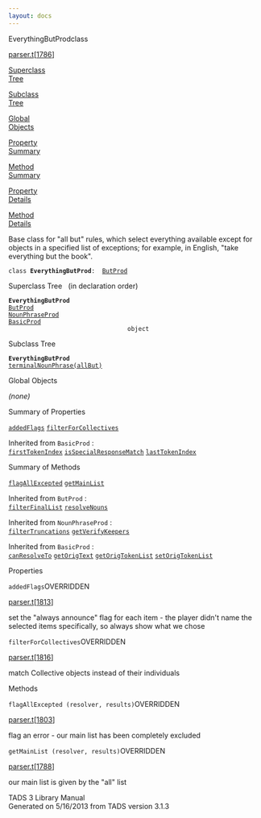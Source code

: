 ```yaml
---
layout: docs
---
```

<span class="title">EverythingButProd</span><span class="type">class</span>

[parser.t](../file/parser.t.html)\[[1786](../source/parser.t.html#1786)\]

[Superclass  
Tree](#_SuperClassTree_)

[Subclass  
Tree](#_SubClassTree_)

[Global  
Objects](#_ObjectSummary_)

[Property  
Summary](#_PropSummary_)

[Method  
Summary](#_MethodSummary_)

[Property  
Details](#_Properties_)

[Method  
Details](#_Methods_)



Base class for "all but" rules, which select everything available except
for objects in a specified list of exceptions; for example, in English,
"take everything but the book".

`class `**`EverythingButProd`**` :   `[`ButProd`](../object/ButProd.html)



<span id="_SuperClassTree_"></span>



<span class="hdln">Superclass Tree</span>   (in declaration order)



**`EverythingButProd`**  
[`ButProd`](../object/ButProd.html)  
[`NounPhraseProd`](../object/NounPhraseProd.html)  
[`BasicProd`](../object/BasicProd.html)  
`                                 object`  
<span id="_SubClassTree_"></span>



<span class="hdln">Subclass Tree</span>  



**`EverythingButProd`**  
[`terminalNounPhrase(allBut)`](../object/terminalNounPhrase(allBut).html)  
<span id="_ObjectSummary_"></span>



<span class="hdln">Global Objects</span>  



*(none)* <span id="_PropSummary_"></span>



<span class="hdln">Summary of Properties</span>  



[`addedFlags`](#addedFlags) [`filterForCollectives`](#filterForCollectives)





Inherited from `BasicProd` :  
[`firstTokenIndex`](../object/BasicProd.html#firstTokenIndex) [`isSpecialResponseMatch`](../object/BasicProd.html#isSpecialResponseMatch) [`lastTokenIndex`](../object/BasicProd.html#lastTokenIndex)

<span id="_MethodSummary_"></span>



<span class="hdln">Summary of Methods</span>  



[`flagAllExcepted`](#flagAllExcepted) [`getMainList`](#getMainList)

Inherited from `ButProd` :  
[`filterFinalList`](../object/ButProd.html#filterFinalList) [`resolveNouns`](../object/ButProd.html#resolveNouns)

Inherited from `NounPhraseProd` :  
[`filterTruncations`](../object/NounPhraseProd.html#filterTruncations) [`getVerifyKeepers`](../object/NounPhraseProd.html#getVerifyKeepers)

Inherited from `BasicProd` :  
[`canResolveTo`](../object/BasicProd.html#canResolveTo) [`getOrigText`](../object/BasicProd.html#getOrigText) [`getOrigTokenList`](../object/BasicProd.html#getOrigTokenList) [`setOrigTokenList`](../object/BasicProd.html#setOrigTokenList)

<span id="_Properties_"></span>



<span class="hdln">Properties</span>  



<span id="addedFlags"></span>

`addedFlags`<span class="rem">OVERRIDDEN</span>

[parser.t](../file/parser.t.html)\[[1813](../source/parser.t.html#1813)\]



set the "always announce" flag for each item - the player didn't name
the selected items specifically, so always show what we chose



<span id="filterForCollectives"></span>

`filterForCollectives`<span class="rem">OVERRIDDEN</span>

[parser.t](../file/parser.t.html)\[[1816](../source/parser.t.html#1816)\]



match Collective objects instead of their individuals



<span id="_Methods_"></span>



<span class="hdln">Methods</span>  



<span id="flagAllExcepted"></span>

`flagAllExcepted (resolver, results)`<span class="rem">OVERRIDDEN</span>

[parser.t](../file/parser.t.html)\[[1803](../source/parser.t.html#1803)\]



flag an error - our main list has been completely excluded



<span id="getMainList"></span>

`getMainList (resolver, results)`<span class="rem">OVERRIDDEN</span>

[parser.t](../file/parser.t.html)\[[1788](../source/parser.t.html#1788)\]



our main list is given by the "all" list





TADS 3 Library Manual  
Generated on 5/16/2013 from TADS version 3.1.3


